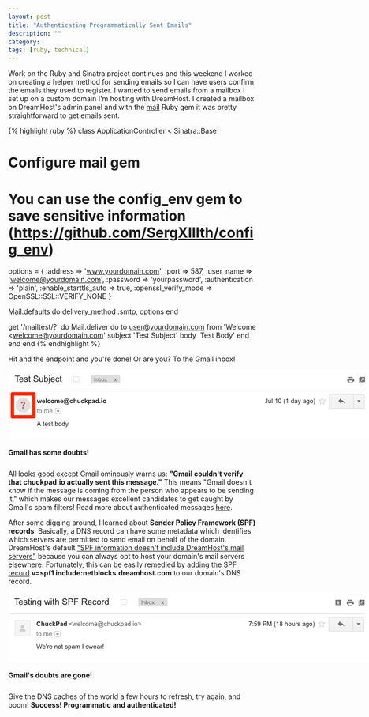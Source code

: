 ```yaml
---
layout: post
title: "Authenticating Programmatically Sent Emails"
description: ""
category: 
tags: [ruby, technical]
---
```


Work on the Ruby and Sinatra project continues and this weekend I worked on creating a helper method for sending emails so I can have users confirm the emails they used to register. I wanted to send emails from a mailbox I set up on a custom domain I'm hosting with DreamHost. I created a mailbox on DreamHost's admin panel and with the [mail][1] Ruby gem it was pretty straightforward to get emails sent.

{% highlight ruby %} 
class ApplicationController < Sinatra::Base

  # Configure mail gem
  # You can use the config_env gem to save sensitive information (https://github.com/SergXIIIth/config_env)
  options = { :address              => 'www.yourdomain.com',
              :port                 => 587,
              :user_name            => 'welcome@yourdomain.com',
              :password             => 'yourpassword',
              :authentication       => 'plain',
              :enable_starttls_auto => true,
              :openssl_verify_mode  => OpenSSL::SSL::VERIFY_NONE }
  
  Mail.defaults do
    delivery_method :smtp, options
  end
	
  get '/mailtest/?' do
    Mail.deliver do
      to user@yourdomain.com
      from 'Welcome <welcome@yourdomain.com'
      subject 'Test Subject'
      body 'Test Body'
    end
  end
end
{% endhighlight %}

Hit and the endpoint and you're done! Or are you? To the Gmail inbox!

<div>
	<img class="rounded-corners" style="max-width: 800px; border: 0px;" src="/assets/images/posts/2016-07-10/spammer.png"/>
	<p class="caption-text" style="line-height: 1.5em; margin-bottom: 24px;"><strong>Gmail has some doubts!</strong></p>
</div>

All looks good except Gmail ominously warns us: **"Gmail couldn't verify that chuckpad.io actually sent this message."** This means "Gmail doesn't know if the message is coming from the person who appears to be sending it," which makes our messages excellent candidates to get caught by Gmail's spam filters! Read more about authenticated messages [here][3].

After some digging around, I learned about **Sender Policy Framework (SPF) records**. Basically, a DNS record can have some metadata which identifies which servers are permitted to send email on behalf of the domain. DreamHost's default ["SPF information doesn't include DreamHost's mail servers"][4] because you can always opt to host your domain's mail servers elsewhere. Fortunately, this can be easily remedied by [adding the SPF record][5] **v=spf1 include:netblocks.dreamhost.com** to our domain's DNS record.

<div>
	<img class="rounded-corners" style="max-width: 800px; border: 0px;" src="/assets/images/posts/2016-07-10/spf.png"/>
	<p class="caption-text" style="line-height: 1.5em; margin-bottom: 24px;"><strong>Gmail's doubts are gone!</strong></p>
</div>

Give the DNS caches of the world a few hours to refresh, try again, and boom! **Success! Programmatic and authenticated!**

[1]: https://github.com/mikel/mail
[2]: https://github.com/SergXIIIth/config_env
[3]: https://support.google.com/mail/answer/180707?hl=en
[4]: https://help.dreamhost.com/hc/en-us/articles/220854287-What-SPF-records-do-I-use-
[5]: https://help.dreamhost.com/hc/en-us/articles/216106197-How-do-I-add-an-SPF-record-
